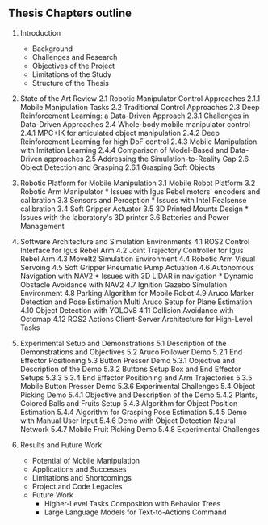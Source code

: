 ## Thesis Chapters outline

1. Introduction
    - Background
    - Challenges and Research
    - Objectives of the Project
    - Limitations of the Study
    - Structure of the Thesis

2. State of the Art Review
    2.1 Robotic Manipulator Control Approaches
        2.1.1 Mobile Manipulation Tasks
    2.2 Traditional Control Approaches
    2.3 Deep Reinforcement Learning: a Data-Driven Approach
        2.3.1 Challenges in Data-Driven Approaches
    2.4 Whole-body mobile manipulator control
        2.4.1 MPC+IK for articulated object manipulation
        2.4.2 Deep Reinforcement Learning for high DoF control
        2.4.3 Mobile Manipulation with Imitation Learning
        2.4.4 Comparison of Model-Based and Data-Driven approaches
    2.5 Addressing the Simulation-to-Reality Gap
    2.6 Object Detection and Grasping
        2.6.1 Grasping Soft Objects

3. Robotic Platform for Mobile Manipulation
    3.1 Mobile Robot Platform
    3.2 Robotic Arm Manipulator
       * Issues with Igus Rebel motors' encoders and calibration
    3.3 Sensors and Perception
       * Issues with Intel Realsense calibration
    3.4 Soft Gripper Actuator
    3.5 3D Printed Mounts Design
       * Issues with the laboratory's 3D printer
    3.6 Batteries and Power Management

4. Software Architecture and Simulation Environments
    4.1 ROS2 Control Interface for Igus Rebel Arm
    4.2 Joint Trajectory Controller for Igus Rebel Arm
    4.3 MoveIt2 Simulation Environment
    4.4 Robotic Arm Visual Servoing
    4.5 Soft Gripper Pneumatic Pump Actuation
    4.6 Autonomous Navigation with NAV2
       * Issues with 3D LIDAR in navigation
       * Dynamic Obstacle Avoidance with NAV2
    4.7 Ignition Gazebo Simulation Environment
    4.8 Parking Algorithm for Mobile Robot
    4.9 Aruco Marker Detection and Pose Estimation
        Multi Aruco Setup for Plane Estimation
    4.10 Object Detection with YOLOv8
    4.11 Collision Avoidance with Octomap 
    4.12 ROS2 Actions Client-Server Architecture for High-Level Tasks

5. Experimental Setup and Demonstrations
    5.1 Description of the Demonstrations and Objectives
    5.2 Aruco Follower Demo
        5.2.1 End Effector Positioning
    5.3 Button Presser Demo
        5.3.1 Objective and Description of the Demo
        5.3.2 Buttons Setup Box and End Effector Setups
        5.3.3 
        5.3.4 End Effector Positioning and Arm Trajectories
        5.3.5 Mobile Button Presser Demo
        5.3.6 Experimental Challenges
    5.4 Object Picking Demo
        5.4.1 Objective and Description of the Demo
        5.4.2 Plants, Colored Balls and Fruits Setup
        5.4.3 Algorithm for Object Position Estimation
        5.4.4 Algorithm for Grasping Pose Estimation
        5.4.5 Demo with Manual User Input
        5.4.6 Demo with Object Detection Neural Network
        5.4.7 Mobile Fruit Picking Demo
        5.4.8 Experimental Challenges

6. Results and Future Work
   - Potential of Mobile Manipulation
   - Applications and Successes
   - Limitations and Shortcomings
   - Project and Code Legacies
   - Future Work
       * Higher-Level Tasks Composition with Behavior Trees
       * Large Language Models for Text-to-Actions Command